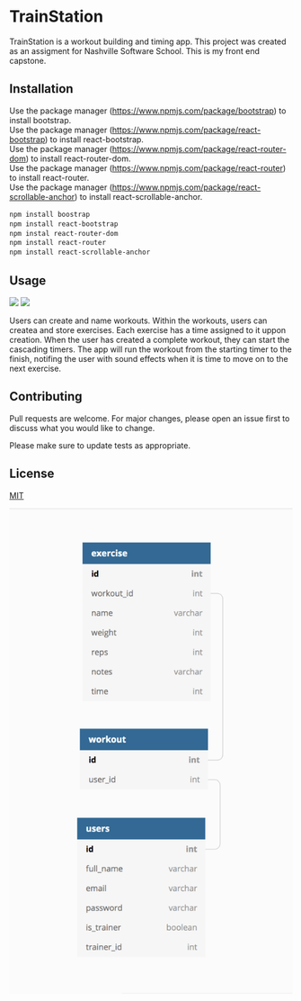 # TrainStation

TrainStation is a workout building and timing app. This project was created as an assigment for Nashville Software School. This is my front end capstone.

## Installation

Use the package manager (https://www.npmjs.com/package/bootstrap) to install bootstrap.<br>
Use the package manager (https://www.npmjs.com/package/react-bootstrap) to install react-bootstrap.<br>
Use the package manager (https://www.npmjs.com/package/react-router-dom) to install react-router-dom.<br>
Use the package manager (https://www.npmjs.com/package/react-router) to install react-router.<br>
Use the package manager (https://www.npmjs.com/package/react-scrollable-anchor) to install react-scrollable-anchor.<br>


```bash
npm install boostrap
npm install react-bootstrap
npm instal react-router-dom
npm install react-router
npm install react-scrollable-anchor
```

## Usage

![](public/TrainStation_Giphy.gif)
![](public/TrainStation_Giphy.gif)

Users can create and name workouts. Within the workouts, users can createa and store exercises. Each exercise has a time assigned to it uppon creation. When the user has created a complete workout, they can start the cascading timers. The app will run the workout from the starting timer to the finish, notifing the user with sound effects when it is time to move on to the next exercise.

## Contributing
Pull requests are welcome. For major changes, please open an issue first to discuss what you would like to change.

Please make sure to update tests as appropriate.

## License
[MIT](https://choosealicense.com/licenses/mit/)




![ERD](public/trainstation_ERD.png?raw=true "Title")

